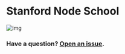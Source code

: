 # Stanford Node School

![img](http://nodeschool.io/images/schoolhouse.svg)

### Have a question? [Open an issue](https://github.com/nodeschool/stanford/issues).
